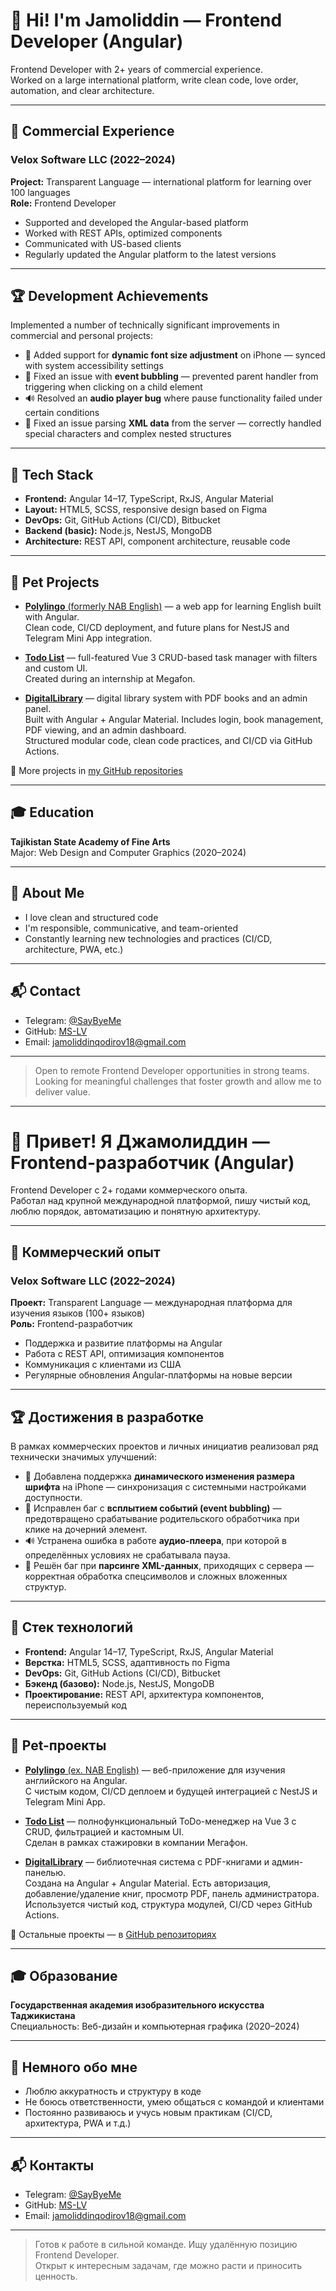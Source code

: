 # 👋 Hi! I'm Jamoliddin — Frontend Developer (Angular)

Frontend Developer with 2+ years of commercial experience.  
Worked on a large international platform, write clean code, love order, automation, and clear architecture.

---

## 🔧 Commercial Experience

### Velox Software LLC (2022–2024)

**Project:** Transparent Language — international platform for learning over 100 languages  
**Role:** Frontend Developer  
- Supported and developed the Angular-based platform  
- Worked with REST APIs, optimized components  
- Communicated with US-based clients  
- Regularly updated the Angular platform to the latest versions

---

## 🏆 Development Achievements

Implemented a number of technically significant improvements in commercial and personal projects:

- 📱 Added support for **dynamic font size adjustment** on iPhone — synced with system accessibility settings  
- 🐛 Fixed an issue with **event bubbling** — prevented parent handler from triggering when clicking on a child element  
- 🔊 Resolved an **audio player bug** where pause functionality failed under certain conditions  
- 🧾 Fixed an issue parsing **XML data** from the server — correctly handled special characters and complex nested structures

---

## 💼 Tech Stack

- **Frontend:** Angular 14–17, TypeScript, RxJS, Angular Material  
- **Layout:** HTML5, SCSS, responsive design based on Figma  
- **DevOps:** Git, GitHub Actions (CI/CD), Bitbucket  
- **Backend (basic):** Node.js, NestJS, MongoDB  
- **Architecture:** REST API, component architecture, reusable code

---

## 🧠 Pet Projects

- [**Polylingo** (formerly NAB English)](https://github.com/MS-LV/polylingo) — a web app for learning English built with Angular.  
  Clean code, CI/CD deployment, and future plans for NestJS and Telegram Mini App integration.

- [**Todo List**](https://github.com/MS-LV/Megafon-Todo-List) — full-featured Vue 3 CRUD-based task manager with filters and custom UI.  
  Created during an internship at Megafon.

- [**DigitalLibrary**](https://github.com/MS-LV/Library) — digital library system with PDF books and an admin panel.  
  Built with Angular + Angular Material. Includes login, book management, PDF viewing, and an admin dashboard.  
  Structured modular code, clean code practices, and CI/CD via GitHub Actions.

📂 More projects in [my GitHub repositories](https://github.com/MS-LV?tab=repositories)

---

## 🎓 Education

**Tajikistan State Academy of Fine Arts**  
Major: Web Design and Computer Graphics (2020–2024)

---

## 🧩 About Me

- I love clean and structured code  
- I'm responsible, communicative, and team-oriented  
- Constantly learning new technologies and practices (CI/CD, architecture, PWA, etc.)

---

## 📬 Contact

- Telegram: [@SayByeMe](https://t.me/SayByeMe)  
- GitHub: [MS-LV](https://github.com/MS-LV)  
- Email: jamoliddinqodirov18@gmail.com

---

> Open to remote Frontend Developer opportunities in strong teams.  
> Looking for meaningful challenges that foster growth and allow me to deliver value.


______



# 👋 Привет! Я Джамолиддин — Frontend-разработчик (Angular)

Frontend Developer с 2+ годами коммерческого опыта.  
Работал над крупной международной платформой, пишу чистый код, люблю порядок, автоматизацию и понятную архитектуру.

---

## 🔧 Коммерческий опыт

### Velox Software LLC (2022–2024)

**Проект:** Transparent Language — международная платформа для изучения языков (100+ языков)  
**Роль:** Frontend-разработчик  
- Поддержка и развитие платформы на Angular
- Работа с REST API, оптимизация компонентов
- Коммуникация с клиентами из США
- Регулярные обновления Angular-платформы на новые версии

---

## 🏆 Достижения в разработке

В рамках коммерческих проектов и личных инициатив реализовал ряд технически значимых улучшений:

- 📱 Добавлена поддержка **динамического изменения размера шрифта** на iPhone — синхронизация с системными настройками доступности.
- 🐛 Исправлен баг с **всплытием событий (event bubbling)** — предотвращено срабатывание родительского обработчика при клике на дочерний элемент.
- 🔊 Устранена ошибка в работе **аудио-плеера**, при которой в определённых условиях не срабатывала пауза.
- 🧾 Решён баг при **парсинге XML-данных**, приходящих с сервера — корректная обработка спецсимволов и сложных вложенных структур.

---

## 💼 Стек технологий

- **Frontend:** Angular 14–17, TypeScript, RxJS, Angular Material
- **Верстка:** HTML5, SCSS, адаптивность по Figma
- **DevOps:** Git, GitHub Actions (CI/CD), Bitbucket
- **Бэкенд (базово):** Node.js, NestJS, MongoDB
- **Проектирование:** REST API, архитектура компонентов, переиспользуемый код
  
---

## 🧠 Pet-проекты

- [**Polylingo** (ex. NAB English)](https://github.com/MS-LV/polylingo) — веб-приложение для изучения английского на Angular.  
  С чистым кодом, CI/CD деплоем и будущей интеграцией с NestJS и Telegram Mini App.

- [**Todo List**](https://github.com/MS-LV/Megafon-Todo-List) — полнофункциональный ToDo-менеджер на Vue 3 с CRUD, фильтрацией и кастомным UI.  
  Сделан в рамках стажировки в компании Мегафон.

- [**DigitalLibrary**](https://github.com/MS-LV/Library) — библиотечная система с PDF-книгами и админ-панелью.  
  Создана на Angular + Angular Material. Есть авторизация, добавление/удаление книг, просмотр PDF, панель администратора.  
  Используется чистый код, структура модулей, CI/CD через GitHub Actions.

📂 Остальные проекты — в [GitHub репозиториях](https://github.com/MS-LV?tab=repositories)

---

## 🎓 Образование

**Государственная академия изобразительного искусства Таджикистана**  
Специальность: Веб-дизайн и компьютерная графика (2020–2024)

---

## 🧩 Немного обо мне

- Люблю аккуратность и структуру в коде
- Не боюсь ответственности, умею общаться с командой и клиентами
- Постоянно развиваюсь и учусь новым практикам (CI/CD, архитектура, PWA и т.д.)

---

## 📬 Контакты

- Telegram: [@SayByeMe](https://t.me/SayByeMe)
- GitHub: [MS-LV](https://github.com/MS-LV)
- Email: jamoliddinqodirov18@gmail.com

---

> Готов к работе в сильной команде. Ищу удалённую позицию Frontend Developer.  
> Открыт к интересным задачам, где можно расти и приносить ценность.
